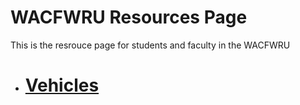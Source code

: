 # WACFWRU Resources Page

This is the resrouce page for students and faculty in the WACFWRU

* # [Vehicles](https://github.com/wacfwru/resources/tree/master/vehicles)


